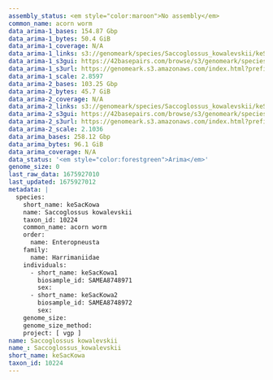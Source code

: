 ```yaml
---
assembly_status: <em style="color:maroon">No assembly</em>
common_name: acorn worm
data_arima-1_bases: 154.87 Gbp
data_arima-1_bytes: 50.4 GiB
data_arima-1_coverage: N/A
data_arima-1_links: s3://genomeark/species/Saccoglossus_kowalevskii/keSacKowa1/genomic_data/arima/<br>
data_arima-1_s3gui: https://42basepairs.com/browse/s3/genomeark/species/Saccoglossus_kowalevskii/keSacKowa1/genomic_data/arima/
data_arima-1_s3url: https://genomeark.s3.amazonaws.com/index.html?prefix=species/Saccoglossus_kowalevskii/keSacKowa1/genomic_data/arima/
data_arima-1_scale: 2.8597
data_arima-2_bases: 103.25 Gbp
data_arima-2_bytes: 45.7 GiB
data_arima-2_coverage: N/A
data_arima-2_links: s3://genomeark/species/Saccoglossus_kowalevskii/keSacKowa2/genomic_data/arima/<br>
data_arima-2_s3gui: https://42basepairs.com/browse/s3/genomeark/species/Saccoglossus_kowalevskii/keSacKowa2/genomic_data/arima/
data_arima-2_s3url: https://genomeark.s3.amazonaws.com/index.html?prefix=species/Saccoglossus_kowalevskii/keSacKowa2/genomic_data/arima/
data_arima-2_scale: 2.1036
data_arima_bases: 258.12 Gbp
data_arima_bytes: 96.1 GiB
data_arima_coverage: N/A
data_status: '<em style="color:forestgreen">Arima</em>'
genome_size: 0
last_raw_data: 1675927010
last_updated: 1675927012
metadata: |
  species:
    short_name: keSacKowa
    name: Saccoglossus kowalevskii
    taxon_id: 10224
    common_name: acorn worm
    order:
      name: Enteropneusta
    family:
      name: Harrimaniidae
    individuals:
      - short_name: keSacKowa1
        biosample_id: SAMEA8748971
        sex:
      - short_name: keSacKowa2
        biosample_id: SAMEA8748972
        sex:
    genome_size:
    genome_size_method:
    project: [ vgp ]
name: Saccoglossus kowalevskii
name_: Saccoglossus_kowalevskii
short_name: keSacKowa
taxon_id: 10224
---
```

